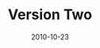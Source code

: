 ---
title: "Version Two"
description: "AI assistant to streamline your workflow"
date: "2010-10-23"
contact: "jcramer@mozilla.com"

product:
  -
    name: "Flow"
    icon: "./images/flow-v2-icon.svg"
    hero:
      -
        title: "Stay in your flow"
        text: "Stop interrupting what you're doing to look up information. Flow gets you the data you need, when you need it."
        cta: "Preview Flow"
        image: "./images/flow-v2-hero.png"
    facets:
      -
        title: "Your personal assistant"
        text: "Flow searches all of your notes, bookmarks, and Pocket saves. It's like a personal assistant for whatever you want to do on the web."
        image: "./images/flow-v2-facet-1.png"
      -
        title: "Everything searchable"
        text: "With automatic image, text, and audio recognition, Flow can search all data types. You can easily find anything you save, even handwritten notes, screenshots, and audio recordings."
        image: "./images/flow-v2-facet-2.png"
      -
        title: "Auto-categorization, your way"
        text: "Flow auto-categorizes all of your data. Want to create your own tags? Flow will re-organize to re-tag everything accordingly."
        image: "./images/flow-v2-facet-3.png"
      -
        title: "Flow wherever you go"
        text: "Access Flow across your devices. You'll stay in one flow, and in the know with helpful AI reminders and prompts."
        image: "./images/flow-v2-facet-4.png"
---